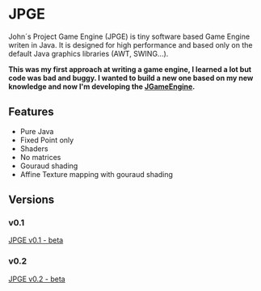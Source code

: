 # JPGE
John´s Project Game Engine (JPGE) is tiny software based Game Engine writen in Java. It is designed for high performance and based only on the default Java graphics libraries (AWT, SWING...).

**This was my first approach at writing a game engine, I learned a lot but code was bad and buggy. I wanted to build a new one based on my new knowledge and now I'm developing the [JGameEngine](https://github.com/JohnsProject/JGameEngine).**

## Features
* Pure Java
* Fixed Point only
* Shaders
* No matrices
* Gouraud shading
* Affine Texture mapping with gouraud shading

## Versions
### v0.1
[JPGE v0.1 - beta](https://www.youtube.com/watch?v=LnPAomKeT5o&t=1s)

### v0.2
[JPGE v0.2 - beta](https://www.youtube.com/watch?v=aT4dybKZsWc)
